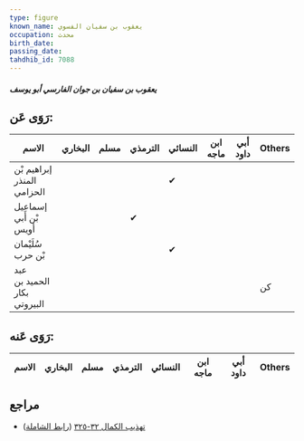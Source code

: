 ```yaml
---
type: figure
known_name: يعقوب بن سفيان الفسوي
occupation: محدث
birth_date:
passing_date:
tahdhib_id: 7088
---
```

##### يعقوب بن سفيان بن جوان الفارسي أبو يوسف

## رَوَى عَن:
| الاسم                       | البخاري | مسلم | الترمذي | النسائي | ابن ماجه | أبي داود | Others |
| --------------------------- | ------- | ---- | ------- | ------- | -------- | -------- | ------ |
| إبراهيم بْن المنذر الحزامي  |         |      |         | ✔       |          |          |        |
| إسماعيل بْن أَبي أويس       |         |      | ✔       |         |          |          |        |
| سُلَيْمان بْن حرب           |         |      |         | ✔       |          |          |        |
| عبد الحميد بن بكار البيروتي |         |      |         |         |          |          | كن     |
## رَوَى عَنه:
| الاسم | البخاري | مسلم | الترمذي | النسائي | ابن ماجه | أبي داود | Others |
| ----- | ------- | ---- | ------- | ------- | -------- | -------- | ------ |
## مراجع
- [تهذيب الكمال ٣٢-٣٢٥](obsidian://open?vault=Tahdhib-al-Kamal&file=Figures/٧٠٨٨-يعقوب%20بن%20سفيان%20بن%20جوان%20الفارسي%20أبو%20يوسف) ([رابط الشاملة](https://shamela.ws/book/3722/17439))